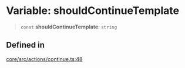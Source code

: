 # Variable: shouldContinueTemplate

> `const` **shouldContinueTemplate**: `string`

## Defined in

[core/src/actions/continue.ts:48](https://github.com/ai16z/eliza/blob/d62ba1b3bd238d14ac669409dda20e8446e34da9/core/src/actions/continue.ts#L48)
